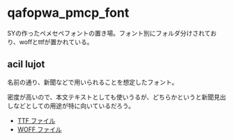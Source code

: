 # qafopwa_pmcp_font
SYの作ったペメセペフォントの置き場。フォント別にフォルダ分けされており、woffとttfが置かれている。

## acil lujot

名前の通り、新聞などで用いられることを想定したフォント。

密度が高いので、本文テキストとしても使いうるが、どちらかというと新聞見出しなどとしての用途が特に向いているだろう。

- [TTF ファイル](./acil_lujot/acil_lujot.ttf)
- [WOFF ファイル](./acil_lujot/acil_lujot.woff)

